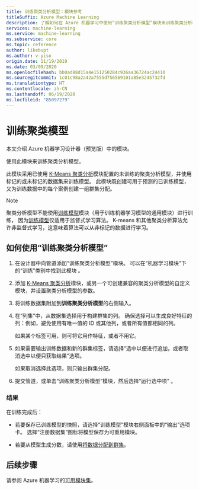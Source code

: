 ```yaml
---
title: 训练聚类分析模型：模块参考
titleSuffix: Azure Machine Learning
description: 了解如何在 Azure 机器学习中使用“训练聚类分析模型”模块来训练聚类分析模型。
services: machine-learning
ms.service: machine-learning
ms.subservice: core
ms.topic: reference
author: likebupt
ms.author: v-yiso
origin.date: 11/19/2019
ms.date: 03/09/2020
ms.openlocfilehash: bb0ad88d15a4e151250284c936aa36724ac24410
ms.sourcegitcommit: 1c01c98a2a42a7555d756569101a85e3245732fd
ms.translationtype: HT
ms.contentlocale: zh-CN
ms.lasthandoff: 06/19/2020
ms.locfileid: "85097279"
---
```

# <a name="train-clustering-model"></a>训练聚类模型

本文介绍 Azure 机器学习设计器（预览版）中的模块。

使用此模块来训练聚类分析模型。

此模块采用已使用 [K-Means 聚类分析](k-means-clustering.md)模块配置的未训练的聚类分析模型，并使用标记的或未标记的数据集来训练模型。 此模块既创建可用于预测的已训练模型，又为训练数据中的每个案例创建一组群集分配。

> [!NOTE]
> 聚类分析模型不能使用[训练模型](train-model.md)模块（用于训练机器学习模型的通用模块）进行训练， 因为[训练模型](train-model.md)仅适用于监督式学习算法。 K-means 和其他聚类分析算法允许非监督式学习，这意味着算法可以从非标记的数据进行学习。  
  
## <a name="how-to-use-train-clustering-model"></a>如何使用“训练聚类分析模型”  

1.  在设计器中向管道添加“训练聚类分析模型”模块。 可以在“机器学习模块”下的“训练”类别中找到此模块 。  
  
2. 添加 [K-Means 聚类分析](k-means-clustering.md)模块，或另一个可创建兼容的聚类分析模型的自定义模块，并设置聚类分析模型的参数。  
    
3.  将训练数据集附加到**训练聚类分析模型**的右侧输入。
  
5.  在“列集”中，从数据集选择用于构建群集的列。 确保选择可以生成良好特征的列：例如，避免使用有唯一值的 ID 或其他列，或者所有值都相同的列。

    如果某个标签可用，则可将它用作特征，或者不用它。  
  
6. 如果需要输出训练数据和新的群集标签，请选择“选中以便进行追加，或者取消选中以便只获取结果”选项。

    如果取消选择此选项，则只输出群集分配。 

7. 提交管道，或单击“训练聚类分析模型”模块，然后选择“运行选中项” 。  
  
### <a name="results"></a>结果

在训练完成后：

+ 若要保存已训练模型的快照，请选择“训练模型”模块右侧面板中的“输出”选项卡。 选择“注册数据集”图标将模型保存为可重用模块。

+ 若要从模型生成分数，请使用[将数据分配到群集](assign-data-to-clusters.md)。

## <a name="next-steps"></a>后续步骤

请参阅 Azure 机器学习的[可用模块集](module-reference.md)。 